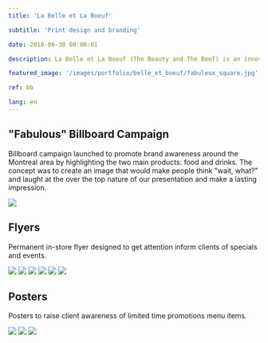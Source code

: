 ```yaml
---
title: 'La Belle et La Boeuf'

subtitle: 'Print design and branding'

date: 2018-06-30 00:00:01

description: La Belle et La Boeuf (The Beauty and The Beef) is an innovative burger bar chain. They're branding is grungy and punk, with a bit of nostalgia. Their stores feature walls covered in graffiti and will always be playing some old-school hip hop music or rock and roll classics.

featured_image: '/images/portfolio/belle_et_boeuf/fabuleux_square.jpg'

ref: bb

lang: en
---
```


## "Fabulous" Billboard Campaign

Billboard campaign launched to promote brand awareness around the Montreal area by highlighting the two main products: food and drinks.
The concept was to create an image that would make people think "wait, what?" and laught at the over the top nature of our presentation and make a lasting impression.

![](/images/portfolio/belle_et_boeuf/fabuleux.jpg)


## Flyers

Permanent in-store flyer designed to get attention inform clients of specials and events.

<div class="gallery" data-columns="3">
	<img src="/images/portfolio/belle_et_boeuf/bento_box_flyer.jpg">
	<img src="/images/portfolio/belle_et_boeuf/spank_me_burger_flyer.jpg">
	<img src="/images/portfolio/belle_et_boeuf/shots_flyer.jpg">
	<img src="/images/portfolio/belle_et_boeuf/happy_hour_flyer.jpg">
	<img src="/images/portfolio/belle_et_boeuf/ave_caesar.jpg">
	<img src="/images/portfolio/belle_et_boeuf/nuclear_burger_flyer.jpg">
</div>

## Posters

Posters to raise client awareness of limited time promotions menu items.

<div class="gallery" data-columns="3">
	<img src="/images/portfolio/belle_et_boeuf/miami-vice-poster.jpg">
	<img src="/images/portfolio/belle_et_boeuf/superbowl-2019.jpg">
	<img src="/images/portfolio/belle_et_boeuf/misty-twist.jpg">
</div>